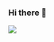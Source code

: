 ### Hi there 👋

<img src="https://capsule-render.vercel.app/api?type=wave&color=#FF0000&height=20&section=header&text=서아영의깃허브&fontSize=10" />
<!--
**Seooooo24/Seooooo24** is a ✨ _special_ ✨ repository because its `README.md` (this file) appears on your GitHub profile.

Here are some ideas to get you started:

- 🔭 I’m currently working on ...
- 🌱 I’m currently learning ...
- 👯 I’m looking to collaborate on ...
- 🤔 I’m looking for help with ...
- 💬 Ask me about ...
- 📫 How to reach me: ...
- 😄 Pronouns: ...
- ⚡ Fun fact: ...
-->

